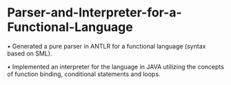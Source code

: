 # Parser-and-Interpreter-for-a-Functional-Language
•	Generated a pure parser in ANTLR for a functional language (syntax based on SML). 

•	Implemented an interpreter for the language in JAVA utilizing the concepts of function binding, conditional statements and loops.
